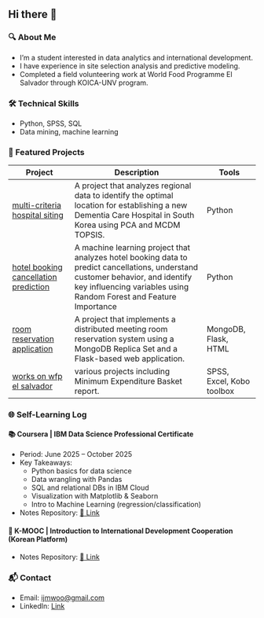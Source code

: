 ## Hi there 👋

### 🔍 About Me
- I’m a student interested in data analytics and international development.
- I have experience in site selection analysis and predictive modeling.
- Completed a field volunteering work at World Food Programme El Salvador through KOICA-UNV program.

### 🛠 Technical Skills
- Python, SPSS, SQL
- Data mining, machine learning

### 💼 Featured Projects
| Project | Description | Tools |
|---------|-------------|-------|
| [multi-criteria hospital siting](https://github.com/Jamie-Woo/multi-criteria-hospital-siting) | A project that analyzes regional data to identify the optimal location for establishing a new Dementia Care Hospital in South Korea using PCA and MCDM TOPSIS. | Python |
| [hotel booking cancellation prediction](https://github.com/Jamie-Woo/hotel-booking-cancellation-rf) | A machine learning project that analyzes hotel booking data to predict cancellations, understand customer behavior, and identify key influencing variables using Random Forest and Feature Importance | Python |
| [room reservation application](https://github.com/Jamie-Woo/flask-mongodb-room-reservation-app) | A project that implements a distributed meeting room reservation system using a MongoDB Replica Set and a Flask-based web application. | MongoDB, Flask, HTML |
| [works on wfp el salvador]([https://github.com/Jamie-Woo/flask-mongodb-room-reservation-app](https://github.com/Jamie-Woo/experience-wfp-elsalvador)) | various projects including Minimum Expenditure Basket report. | SPSS, Excel, Kobo toolbox |

### 🌐 Self-Learning Log

#### 📚 Coursera | IBM Data Science Professional Certificate
- Period: June 2025 – October 2025
- Key Takeaways:
  - Python basics for data science
  - Data wrangling with Pandas
  - SQL and relational DBs in IBM Cloud
  - Visualization with Matplotlib & Seaborn
  - Intro to Machine Learning (regression/classification)
- Notes Repository: [📂 Link]([https://github.com/yourID/ibm-data-science-notes](https://github.com/Jamie-Woo/learning-IBM-data-science))

#### 🧠 K-MOOC | Introduction to International Development Cooperation (Korean Platform)
- Notes Repository: [📂 Link]([https://github.com/yourID/ibm-data-science-notes](https://github.com/Jamie-Woo/learning-ODA-KOICA))

### 📬 Contact
- Email: ijmwoo@gmail.com
- LinkedIn: [Link](https://www.linkedin.com/in/jimin-woo-a423a5251/)
